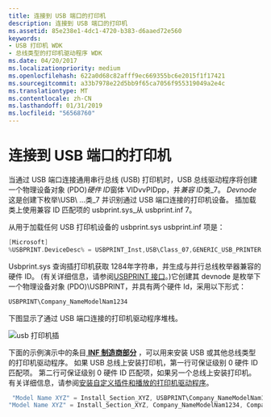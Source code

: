 ```yaml
---
title: 连接到 USB 端口的打印机
description: 连接到 USB 端口的打印机
ms.assetid: 85e238e1-4dc1-4720-b383-d6aaed72e560
keywords:
- USB 打印机 WDK
- 总线类型的打印机驱动程序 WDK
ms.date: 04/20/2017
ms.localizationpriority: medium
ms.openlocfilehash: 622a0d68c82afff9ec669355bc6e2015f1f17421
ms.sourcegitcommit: a33b7978e22d5bb9f65ca7056f955319049a2e4c
ms.translationtype: MT
ms.contentlocale: zh-CN
ms.lasthandoff: 01/31/2019
ms.locfileid: "56568760"
---
```

# <a name="printer-connected-to-a-usb-port"></a>连接到 USB 端口的打印机





当通过 USB 端口连接通用串行总线 (USB) 打印机时，USB 总线驱动程序将创建一个物理设备对象 (PDO)*硬件 ID*窗体 VIDvvPIDpp，并*兼容 ID*类\_7。 *Devnode*这是创建下枚举\\USB\\ ...类\_7 并识别通过 USB 端口连接的打印机设备。 插加载类上使用兼容 ID 匹配项的 usbprint.sys\_从 usbprint.inf 7。

从用于加载任何 USB 打印机设备的 usbprint.sys usbprint.inf 项是：

```cpp
[Microsoft]
%USBPRINT.DeviceDesc% = USBPRINT_Inst,USB\Class_07,GENERIC_USB_PRINTER
```

Usbprint.sys 查询插打印机获取 1284年字符串，并生成与并行总线枚举器兼容的硬件 ID。 (有关详细信息，请参阅[USBPRINT 接口](usb-printing.md)。)它创建其 devnode 是枚举下一个物理设备对象 (PDO)\\USBPRINT，并具有两个硬件 Id，采用以下形式：

```cpp
USBPRINT\Company_NameModelNam1234
```

下图显示了通过 USB 端口连接的打印机驱动程序堆栈。

![usb 打印机插](images/pnpusb01.png)

下面的示例演示中的条目[ **INF 制造商部分**](https://msdn.microsoft.com/library/windows/hardware/ff547454) ，可以用来安装 USB 或其他总线类型的打印机驱动程序。 如果 USB 总线上安装打印机，第一行可保证级别 0 硬件 ID 匹配项。 第二行可保证级别 0 硬件 ID 匹配项，如果另一个总线上安装打印机。 有关详细信息，请参阅[安装自定义插件和播放的打印机驱动程序](installing-a-custom-plug-and-play-printer-driver.md)。

```cpp
 "Model Name XYZ" = Install_Section_XYZ, USBPRINT\Company_NameModelNam1234, Company_NameModelNam1234 ; plus any other compatible IDs  
"Model Name XYZ" = Install_Section_XYZ, Company_NameModelNam1234, Company_NameModelNam1234 ; plus any other compatible IDs
```

 

 




